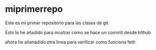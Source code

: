 # miprimerrepo
Este es mi primer repositorio para las clases de git

Esto lo he añadido para mostrar como se hace un commit desde hithub

ahora he añanadido otra linea para verificar como funciona feth
